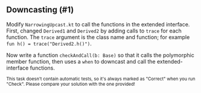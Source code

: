 ## Downcasting (#1)

Modify `NarrowingUpcast.kt` to call the functions in the extended interface.
First, changed `Derived1` and `Derived2` by adding calls to `trace` for each
function. The `trace` argument is the class name and function; for example
`fun h() = trace("Derived2.h()")`.

Now write a function `checkAndCall(b: Base)` so that it calls the polymorphic
member function, then uses a `when` to downcast and call the extended-interface
functions.

<sub> This task doesn't contain automatic tests,
so it's always marked as "Correct" when you run "Check".
Please compare your solution with the one provided! </sub>
